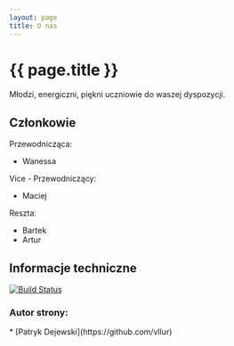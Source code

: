 ```yaml
---
layout: page
title: O nas
---
```


<h1> {{ page.title }} </h1>

Młodzi, energiczni, piękni uczniowie do waszej dyspozycji.

<h2> Członkowie </h2>

Przewodnicząca:
* Wanessa

Vice - Przewodniczący:
* Maciej

Reszta:
* Bartek
* Artur

<h2> Informacje techniczne </h2>

[![Build Status](https://travis-ci.org/ZSMEiE/su.svg?branch=master)](https://travis-ci.org/ZSMEiE/su)

<h3> Autor strony: </h3> 
 * [Patryk Dejewski](https://github.com/vllur)
